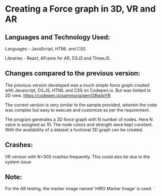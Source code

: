 # Creating a Force graph in 3D, VR and AR

## Languages and Technology Used:
Languages - JavaScript, HTML and CSS 

Libraries - React, AFrame for AR, D3JS and ThreeJS.


## Changes compared to the previous version:
The previous version developed was a much simple force graph created with Javascript, D3.JS, HTML and CSS on Codepen.io. But was limited to 2D view. https://codepen.io/sammuria/pen/GRqdvYR

The current version is very similar to the sample provided, wherein the code was complex but easy to execute and customize as per the requirement. 

The program generates a 3D force graph with N number of nodes. Here N value is assigned as 10. The node colors and strength were kept constant. 
With the availability of a dataset a funtional 3D graph can be created. 


## Crashes:
VR version with N=300 crashes frequently. This could also be due to the system issue 


## Note:
For the AR testing, the marker image named 'HIRO Marker Image'  is used.
' 
